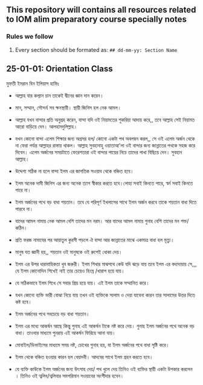 ## This repository will contains all resources related to IOM alim preparatory course specially notes

### Rules we follow
1. Every section should be formated as: `## dd-mm-yy: Section Name`




## 25-01-01: Orientation Class
মুফতী ইমরান বিন ইলিয়াস হাফিঃ

- আল্লাহ যার কল্যান চান তাকেই দ্বীনের জ্ঞান দান করেন। 
- মান, সম্মান, সৌন্দর্য সব ক্ষনস্থায়ী। স্থায়ী জিনিস হল নেক আমল।
- আল্লাহ যখন বান্দার প্রতি অনুগ্রহ করেন,  বান্দা যদি ওই নিয়ামতের শুকরিয়া আদায় করে,, তবে আল্লাহ সেই নিয়ামত আরো বাড়িয়ে দেন। আলহামদুলিল্লাহ। 

- যখন কোনো বান্দা এলেম শিক্ষার জন্য অগ্রসর হল/ কোনো একটা পথ অবলম্বন করল,, সে ওই এলেম অর্জন থেকে না ফেরা পর্যন্ত আল্লাহর রাস্তায় থাকল। আল্লাহ সুবহানাহু ওয়াতাআ'লা ওই বান্দার জন্য জান্নাতের পথকে সহজ করে দিবেন।  এলেম অর্জনের সময়টাতে ফেরেশতারা ওই বান্দার পায়ের নিচে তাদের পাখা বিছিয়ে দেন। সুবহান আল্লাহ।

- উদ্দেশ্য সঠিক না হলে বান্দা  ইলম এর জাগতিক সওয়াব থেকে বঞ্চিত হবে।
- ইলম অনেক দামী জিনিস এর জন্য অনেক ত্যাগ স্বীকার করতে হবে।লোহা সবাই কিনতে পারে, স্বর্ন সবাই কিনতে পারে না। 
- ইলম অর্জনের পথে বড় বাধা শয়তান। তবে যে পরিপূর্ণ ইখলাসের সাথে ইলম অর্জন করবে তাকে শয়তান বাধা দিতে পারবে না। 
- যাদের আমল নামায় নেক আমল বেশি তাদের মন নরম। আর যাদের আমল নামায় গুনাহ বেশি তাদের মন শক্ত/ কঠিন।
- প্রতি ফরজ নামাযের পর আয়াতুল কুরসী পড়লে ঐ বান্দা আর জান্নাতের মাঝে একমাত্র বাধা হল মৃত্যু। 
- মানুষ যত জ্ঞানী হয়,, শয়তান ওই মানুষকে ওই রুপেই ধোকা দেয়।
- ইলম এর উপর ধারাবাহিকতা খুব জরুরী। ইলম শিখার মাঝপথে কেউ যদি ঝড়ে যায় তবে ইলম এর বদদোয়ায় সে,,, যে ইলম কোনোদিন শিখেই নাই তার চেয়েও হিংস্র /খারাপ হয়ে যায়।
- যে সঠিকভাবে ইলম শিখে সে সবার প্রিয় হয়ে যায়। এই ইলম তাকে সম্মানিত করে। 
- যখন কোনো ব্যক্তি ভারী বোঝা নিয়ে যায় তখন ওই ব্যক্তিকে সালাম ও দেয়া  যাবেনা কারন তার সালামের উত্তর দিতে কষ্ট হবে।
- ইলম অর্জনের পথে সবচেয়ে বড় বাধা শয়তান। 
- ইলম এর মধ্যে আকর্ষন আছে কিন্তু গুনাহ এই আকর্ষন টাকে নষ্ট করে দেয়। গুনাহ ইলম অর্জনের পথে অনেক বড় বাধা। তাওবার মাধ্যমে পুনরায় এই আকর্ষন ফিরিয়ে আনা যায়।
- মোবাইল/ডিভাইসের মাধ্যমে সময় নষ্ট, চোখের গুনাহ হয়, যা ইলম অর্জনের পথে বাধা সৃষ্টি করে।
- ইলম থেকে বঞ্চিত হওয়ার কারন হল বেয়াদবী। আদবের সাথে ইলম গ্রহন করতে হবে। 
- যে ব্যক্তি কাউকে ইলম অর্জনের জন্য উৎসাহ দেয়/ পথ খুলে দেয় তিনিও ওই ব্যক্তির স্থায়ী একটা উপকার করলেন । তিনিও ওই ত্বলিব/ত্বলিবার সমপরিমান সওয়াবের অংশীদার হবেন।